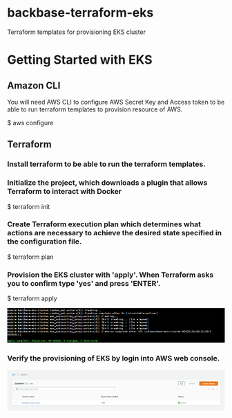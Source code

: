 # backbase-terraform-eks
Terraform templates for provisioning EKS cluster

# Getting Started with EKS

## Amazon CLI

You will need AWS CLI to configure AWS Secret Key and Access token to be able to run terraform templates to provision resource of AWS.

$ aws configure
## Terraform

### Install terraform to be able to run the terraform templates.

### Initialize the project, which downloads a plugin that allows Terraform to interact with Docker
$ terraform init

### Create Terraform execution plan which determines what actions are necessary to achieve the desired state specified in the configuration file.

$ terraform plan

### Provision the EKS cluster with 'apply'. When Terraform asks you to confirm type 'yes' and press 'ENTER'.

$ terraform apply

![Terraform apply response](https://github.com/rohitvermasrt/backbase-terraform-eks/blob/main/images/tf_apply_response.png?raw=true)

### Verify the provisioning of EKS by login into AWS web console.

![AWS EKS](https://github.com/rohitvermasrt/backbase-terraform-eks/blob/main/images/eks_cluster.png?raw=true)